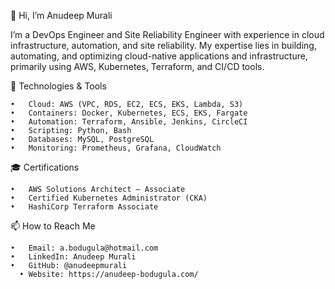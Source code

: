 👋 Hi, I’m Anudeep Murali

I’m a DevOps Engineer and Site Reliability Engineer with experience in cloud infrastructure, automation, and site reliability. My expertise lies in building, automating, and optimizing cloud-native applications and infrastructure, primarily using AWS, Kubernetes, Terraform, and CI/CD tools.

🔧 Technologies & Tools

	•	Cloud: AWS (VPC, RDS, EC2, ECS, EKS, Lambda, S3)
	•	Containers: Docker, Kubernetes, ECS, EKS, Fargate
	•	Automation: Terraform, Ansible, Jenkins, CircleCI
	•	Scripting: Python, Bash
	•	Databases: MySQL, PostgreSQL
	•	Monitoring: Prometheus, Grafana, CloudWatch

🎓 Certifications

	•	AWS Solutions Architect – Associate
	•	Certified Kubernetes Administrator (CKA)
	•	HashiCorp Terraform Associate



📫 How to Reach Me

	•	Email: a.bodugula@hotmail.com
	•	LinkedIn: Anudeep Murali
	•	GitHub: @anudeepmurali
      •	Website: https://anudeep-bodugula.com/
